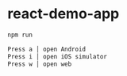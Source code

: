 # react-demo-app

```sh
npm run
```

```sh
Press a │ open Android
Press i │ open iOS simulator
Press w │ open web
```
